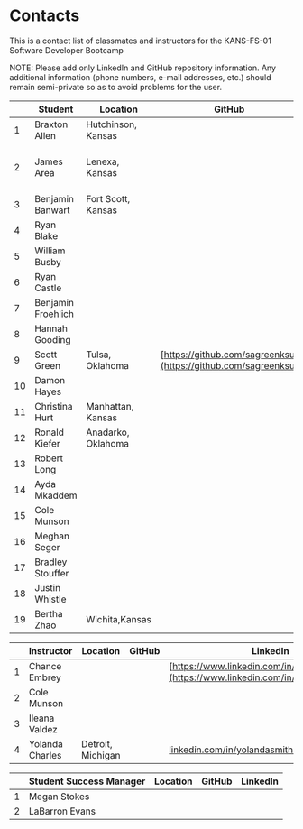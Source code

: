 # Contacts
This is a contact list of classmates and instructors for the KANS-FS-01 Software Developer Bootcamp

NOTE:  Please add only LinkedIn and GitHub repository information.  Any additional information (phone numbers, e-mail addresses, etc.) should remain semi-private so as to avoid problems for the user.

|     | Student | Location | GitHub | LinkedIn | Notes |
| --- |---------|----------|--------|----------|-------|
| 1 | Braxton Allen | Hutchinson, Kansas | []() | [linkedin.com/in/braxton-allen-745276204](linkedin.com/in/braxton-allen-745276204) | 
| 2 | James Area | Lenexa, Kansas |  | [https://www.linkedin.com/in/james-area-74399960](https://www.linkedin.com/in/james-area-74399960) |
| 3 | Benjamin Banwart | Fort Scott, Kansas |  | [linkedin.com/in/benjamin-banwart-490736224](linkedin.com/in/benjamin-banwart-490736224) |
| 4 | Ryan Blake |  |  |  |
| 5 | William Busby |  |  |  |
| 6 | Ryan Castle |  |  |  |
| 7 | Benjamin Froehlich |  |  |  |
| 8 | Hannah Gooding |  |  |  |
| 9 | Scott Green | Tulsa, Oklahoma | [https://github.com/sagreenksu](https://github.com/sagreenksu) | [https://www.linkedin.com/in/sagreenxyz](https://www.linkedin.com/in/sagreenxyz) |
| 10 | Damon Hayes |  |  |  |
| 11 | Christina Hurt | Manhattan, Kansas |  | [linkedin.com/in/christina-hurt-27445550](linkedin.com/in/christina-hurt-27445550) |
| 12 | Ronald Kiefer | Anadarko, Oklahoma |  |  |
| 13 | Robert Long |  |  |  |
| 14 | Ayda Mkaddem |  |  |  |
| 15 | Cole Munson |  |  |  |
| 16 | Meghan Seger |  |  |  |
| 17 | Bradley Stouffer |  |  |  |
| 18 | Justin Whistle |  |  |  |
| 19 | Bertha Zhao | Wichita,Kansas |  |  https://www.linkedin.com/in/bertha-zhao-21653b91|

|     | Instructor | Location | GitHub | LinkedIn |
| --- |---------|----------|--------|----------|
| 1 | Chance Embrey |  |  | [https://www.linkedin.com/in/cembreyfarquhar](https://www.linkedin.com/in/cembreyfarquhar) |
| 2 | Cole Munson |  |  |  |
| 3 | Ileana Valdez |  |  |  |
| 4 | Yolanda Charles | Detroit, Michigan |  | [linkedin.com/in/yolandasmithcharles](linkedin.com/in/yolandasmithcharles) |


|     | Student Success Manager | Location | GitHub | LinkedIn |
| --- |---------|----------|--------|----------|
| 1 | Megan Stokes |  |  |  |
| 2 | LaBarron Evans |  |  |  |
